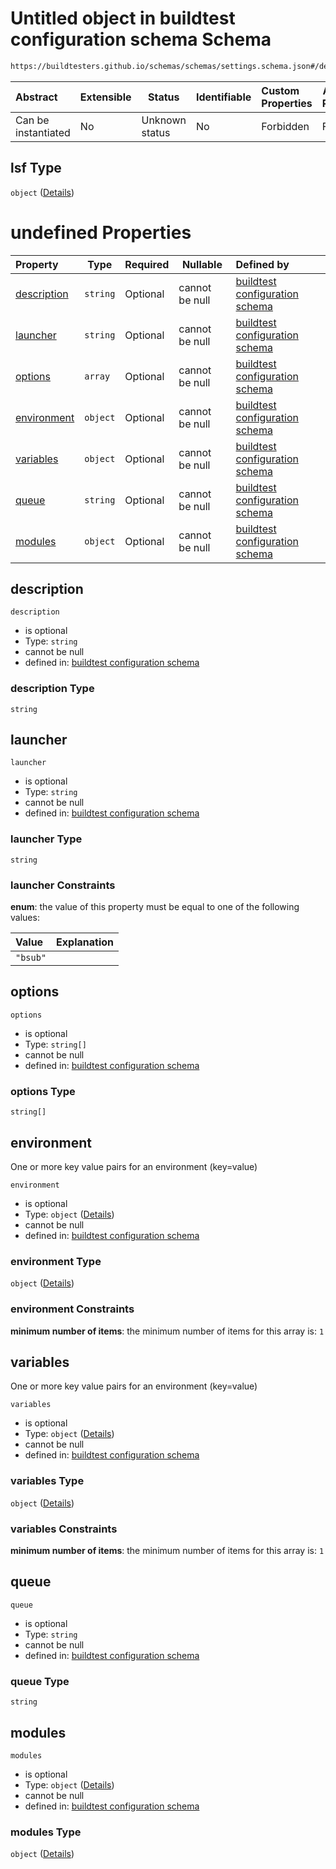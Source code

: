 # Untitled object in buildtest configuration schema Schema

```txt
https://buildtesters.github.io/schemas/schemas/settings.schema.json#/definitions/lsf
```




| Abstract            | Extensible | Status         | Identifiable | Custom Properties | Additional Properties | Access Restrictions | Defined In                                                                   |
| :------------------ | ---------- | -------------- | ------------ | :---------------- | --------------------- | ------------------- | ---------------------------------------------------------------------------- |
| Can be instantiated | No         | Unknown status | No           | Forbidden         | Forbidden             | none                | [settings.schema.json\*](../out/settings.schema.json "open original schema") |

## lsf Type

`object` ([Details](settings-definitions-lsf.md))

# undefined Properties

| Property                    | Type     | Required | Nullable       | Defined by                                                                                                                                                                                              |
| :-------------------------- | -------- | -------- | -------------- | :------------------------------------------------------------------------------------------------------------------------------------------------------------------------------------------------------ |
| [description](#description) | `string` | Optional | cannot be null | [buildtest configuration schema](settings-definitions-lsf-properties-description.md "https&#x3A;//buildtesters.github.io/schemas/schemas/settings.schema.json#/definitions/lsf/properties/description") |
| [launcher](#launcher)       | `string` | Optional | cannot be null | [buildtest configuration schema](settings-definitions-lsf-properties-launcher.md "https&#x3A;//buildtesters.github.io/schemas/schemas/settings.schema.json#/definitions/lsf/properties/launcher")       |
| [options](#options)         | `array`  | Optional | cannot be null | [buildtest configuration schema](settings-definitions-lsf-properties-options.md "https&#x3A;//buildtesters.github.io/schemas/schemas/settings.schema.json#/definitions/lsf/properties/options")         |
| [environment](#environment) | `object` | Optional | cannot be null | [buildtest configuration schema](global-definitions-env.md "https&#x3A;//buildtesters.github.io/schemas/schemas/settings.schema.json#/definitions/lsf/properties/environment")                          |
| [variables](#variables)     | `object` | Optional | cannot be null | [buildtest configuration schema](global-definitions-env.md "https&#x3A;//buildtesters.github.io/schemas/schemas/settings.schema.json#/definitions/lsf/properties/variables")                            |
| [queue](#queue)             | `string` | Optional | cannot be null | [buildtest configuration schema](settings-definitions-lsf-properties-queue.md "https&#x3A;//buildtesters.github.io/schemas/schemas/settings.schema.json#/definitions/lsf/properties/queue")             |
| [modules](#modules)         | `object` | Optional | cannot be null | [buildtest configuration schema](settings-definitions-modules.md "https&#x3A;//buildtesters.github.io/schemas/schemas/settings.schema.json#/definitions/lsf/properties/modules")                        |

## description




`description`

-   is optional
-   Type: `string`
-   cannot be null
-   defined in: [buildtest configuration schema](settings-definitions-lsf-properties-description.md "https&#x3A;//buildtesters.github.io/schemas/schemas/settings.schema.json#/definitions/lsf/properties/description")

### description Type

`string`

## launcher




`launcher`

-   is optional
-   Type: `string`
-   cannot be null
-   defined in: [buildtest configuration schema](settings-definitions-lsf-properties-launcher.md "https&#x3A;//buildtesters.github.io/schemas/schemas/settings.schema.json#/definitions/lsf/properties/launcher")

### launcher Type

`string`

### launcher Constraints

**enum**: the value of this property must be equal to one of the following values:

| Value    | Explanation |
| :------- | ----------- |
| `"bsub"` |             |

## options




`options`

-   is optional
-   Type: `string[]`
-   cannot be null
-   defined in: [buildtest configuration schema](settings-definitions-lsf-properties-options.md "https&#x3A;//buildtesters.github.io/schemas/schemas/settings.schema.json#/definitions/lsf/properties/options")

### options Type

`string[]`

## environment

One or more key value pairs for an environment (key=value)


`environment`

-   is optional
-   Type: `object` ([Details](global-definitions-env.md))
-   cannot be null
-   defined in: [buildtest configuration schema](global-definitions-env.md "https&#x3A;//buildtesters.github.io/schemas/schemas/settings.schema.json#/definitions/lsf/properties/environment")

### environment Type

`object` ([Details](global-definitions-env.md))

### environment Constraints

**minimum number of items**: the minimum number of items for this array is: `1`

## variables

One or more key value pairs for an environment (key=value)


`variables`

-   is optional
-   Type: `object` ([Details](global-definitions-env.md))
-   cannot be null
-   defined in: [buildtest configuration schema](global-definitions-env.md "https&#x3A;//buildtesters.github.io/schemas/schemas/settings.schema.json#/definitions/lsf/properties/variables")

### variables Type

`object` ([Details](global-definitions-env.md))

### variables Constraints

**minimum number of items**: the minimum number of items for this array is: `1`

## queue




`queue`

-   is optional
-   Type: `string`
-   cannot be null
-   defined in: [buildtest configuration schema](settings-definitions-lsf-properties-queue.md "https&#x3A;//buildtesters.github.io/schemas/schemas/settings.schema.json#/definitions/lsf/properties/queue")

### queue Type

`string`

## modules




`modules`

-   is optional
-   Type: `object` ([Details](settings-definitions-modules.md))
-   cannot be null
-   defined in: [buildtest configuration schema](settings-definitions-modules.md "https&#x3A;//buildtesters.github.io/schemas/schemas/settings.schema.json#/definitions/lsf/properties/modules")

### modules Type

`object` ([Details](settings-definitions-modules.md))
